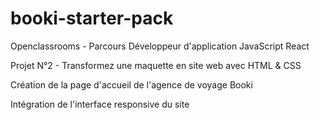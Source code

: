 # booki-starter-pack

Openclassrooms - Parcours Développeur d'application JavaScript React

Projet N°2 - Transformez une maquette en site web avec HTML & CSS

Création de la page d'accueil de l'agence de voyage Booki

Intégration de l'interface responsive du site
